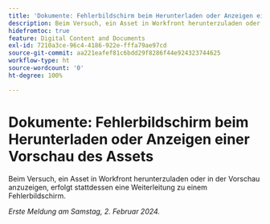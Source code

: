 ```yaml
---
title: 'Dokumente: Fehlerbildschirm beim Herunterladen oder Anzeigen einer Vorschau des Assets'
description: Beim Versuch, ein Asset in Workfront herunterzuladen oder in der Vorschau anzuzeigen, erfolgt stattdessen eine Weiterleitung zu einem Fehlerbildschirm.
hidefromtoc: true
feature: Digital Content and Documents
exl-id: 7210a3ce-96c4-4186-922e-fffa79ae97cd
source-git-commit: aa221eafef81c6bdd29f8286f44e924323744625
workflow-type: ht
source-wordcount: '0'
ht-degree: 100%

---
```


# Dokumente: Fehlerbildschirm beim Herunterladen oder Anzeigen einer Vorschau des Assets


<!--
>[!NOTE]
>
>This issue was fixed on June 13, 2024.
-->

Beim Versuch, ein Asset in Workfront herunterzuladen oder in der Vorschau anzuzeigen, erfolgt stattdessen eine Weiterleitung zu einem Fehlerbildschirm.

_Erste Meldung am Samstag, 2. Februar 2024._
